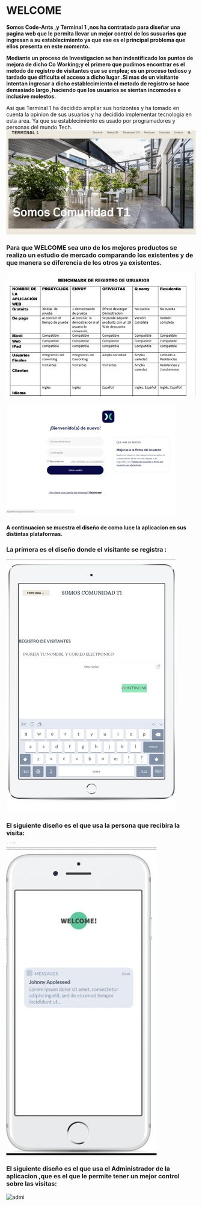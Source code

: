 #  WELCOME  

**Somos Code-Ants ,y Terminal 1 ,nos ha contratado para diseñar una pagina web que le permita llevar un mejor control de los susuarios que ingresan a su establecimiento ya que ese es el principal problema que ellos presenta en este momento.**

**Mediante un proceso de Investigacion se han indentificado los puntos de mejora de dicho Co Working;y el primero que pudimos encontrar es el metodo de registro de visitantes que se emplea; es un proceso tedioso y tardado que  dificulta el acceso a dicho lugar .Si mas de un visitante intentan ingresar a dicho establecimiento el metodo de registro se hace demasiado largo ,haciendo que los usuarios se sientan incomodes e inclusive molestos.**

Asi que Terminal 1 ha decidido ampliar sus horizontes y ha tomado en cuenta la opinion de sus usuarios y ha decidido implementar tecnologia en esta area.
Ya que su establecimiento es usado por programadores   y personas del mundo Tech.
 ![t1](imagenes/t1.png)


### Para que WELCOME  sea uno de los mejores productos se realizo un estudio de mercado comparando los existentes y de que manera se diferencia de los otros  ya existentes.

![benchmark](imagenes/benchmark.png)


![proxyclic](imagenes/proxyclic.gif)


#### A continuacion se muestra el diseño de como luce la aplicacion en sus distintas plataformas.
 ### La primera es el diseño donde el visitante se registra :

 ![registro](imagenes/registro-ipad-.gif)


 ### El siguiente diseño es el que usa la persona que recibira la visita:

 ![visitante](imagenes/visitante.gif)


 ### El siguiente diseño es el que usa el Administrador de la aplicacion ,que es el que le permite  tener un mejor control sobre las visitas:
 ![admi](imagenes/diseño-admi.png)

